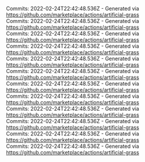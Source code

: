 Commits: 2022-02-24T22:42:48.536Z - Generated via https://github.com/marketplace/actions/artificial-grass
<br>
Commits: 2022-02-24T22:42:48.536Z - Generated via https://github.com/marketplace/actions/artificial-grass
<br>
Commits: 2022-02-24T22:42:48.536Z - Generated via https://github.com/marketplace/actions/artificial-grass
<br>
Commits: 2022-02-24T22:42:48.536Z - Generated via https://github.com/marketplace/actions/artificial-grass
<br>
Commits: 2022-02-24T22:42:48.536Z - Generated via https://github.com/marketplace/actions/artificial-grass
<br>
Commits: 2022-02-24T22:42:48.536Z - Generated via https://github.com/marketplace/actions/artificial-grass
<br>
Commits: 2022-02-24T22:42:48.536Z - Generated via https://github.com/marketplace/actions/artificial-grass
<br>
Commits: 2022-02-24T22:42:48.536Z - Generated via https://github.com/marketplace/actions/artificial-grass
<br>
Commits: 2022-02-24T22:42:48.536Z - Generated via https://github.com/marketplace/actions/artificial-grass
<br>
Commits: 2022-02-24T22:42:48.536Z - Generated via https://github.com/marketplace/actions/artificial-grass
<br>
Commits: 2022-02-24T22:42:48.536Z - Generated via https://github.com/marketplace/actions/artificial-grass
<br>
Commits: 2022-02-24T22:42:48.536Z - Generated via https://github.com/marketplace/actions/artificial-grass
<br>
